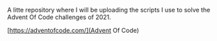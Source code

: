 A litte repository where I will be uploading the scripts I use to solve the Advent Of Code challenges of 2021.

[https://adventofcode.com/](Advent Of Code)
